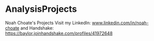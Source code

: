 # AnalysisProjects
Noah Choate's Projects
Visit my LinkedIn: www.linkedin.com/in/noah-choate
and Handshake: https://baylor.joinhandshake.com/profiles/41972648
